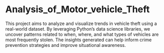 # Analysis_of_Motor_vehicle_Theft
This project aims to analyze and visualize trends in vehicle theft using a real-world dataset. By leveraging Python’s data science libraries, we uncover patterns related to when, where, and what types of vehicles are most frequently stolen. The insights generated can help inform crime prevention strategies and improve situational awareness.
